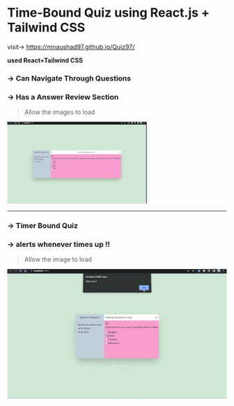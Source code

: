 # Time-Bound Quiz using React.js + Tailwind CSS

visit-> https://mnaushad97.github.io/Quiz97/


**used React+Tailwind CSS**

### →  Can Navigate Through Questions
### →  Has a Answer Review Section
> Allow the images to load



<img src="https://github.com/MNaushad97/Quiz97/blob/main/quizOverview.gif"/>






-----------------------------------------------------------------------------------------------------------------------------------------------------------

### →  Timer Bound Quiz
### →  alerts whenever times up !!

> Allow the image to load

<img src="https://github.com/MNaushad97/Quiz97/blob/main/quizTimesUp.gif" />
